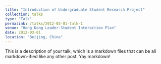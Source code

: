 ```yaml
---
title: "Introduction of Undergraduate Student Research Project"
collection: talks
type: "Talk"
permalink: /talks/2012-03-01-talk-1
venue: "Hong Kong Leader-Student Interaction Plan"
date: 2012-03-01
location: "Beijing, China"
---
```


This is a description of your talk, which is a markdown files that can be all markdown-ified like any other post. Yay markdown!
